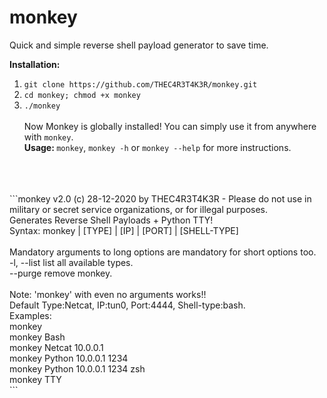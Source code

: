 # monkey
Quick and simple reverse shell payload generator to save time.

<b>Installation:</b><br />
  1. ```git clone https://github.com/THEC4R3T4K3R/monkey.git```<br />
  2. ```cd monkey; chmod +x monkey```<br />
  3. ```./monkey```<br /><br />
  Now Monkey is globally installed! You can simply use it from anywhere with ```monkey```.  <br />
<b>Usage: </b>
  ```monkey```, ```monkey -h``` or ```monkey --help``` for more instructions.
  <br />
  <br />
  <br />
```monkey v2.0 (c) 28-12-2020 by THEC4R3T4K3R - Please do not use in military or secret service organizations, or for illegal purposes.<br />
Generates Reverse Shell Payloads + Python TTY!<br />
Syntax: monkey | [TYPE] | [IP] | [PORT] | [SHELL-TYPE]<br />
<br />
Mandatory arguments to long options are mandatory for short options too.<br />
  -l, --list                  list all available types.<br />
      --purge                 remove monkey.<br />
<br />
  Note: 'monkey' with even no arguments works!!<br />
         Default Type:Netcat, IP:tun0, Port:4444, Shell-type:bash.<br />
Examples:<br />
  monkey<br />
  monkey Bash<br />
  monkey Netcat 10.0.0.1<br />
  monkey Python 10.0.0.1 1234<br />
  monkey Python 10.0.0.1 1234 zsh<br />
  monkey TTY<br />
```
